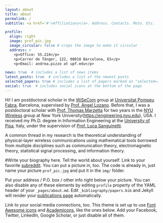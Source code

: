 ```yaml
---
layout: about
title: about
permalink: /
subtitle: <a href='#'>Affiliations</a>. Address. Contacts. Moto. Etc.

profile:
  align: right
  image: prof_pic.jpg
  image_circular: false # crops the image to make it circular
  address: >
    <p>Office: 55.224</p>
    <p>Carrer de Tànger, 122, 08018 Barcelona, ES</p>
    <p>Email: andrea.pizzo at upf.edu</p>

news: true  # includes a list of news items
latest_posts: true  # includes a list of the newest posts
selected_papers: true # includes a list of papers marked as "selected={true}"
social: true  # includes social icons at the bottom of the page
---
```


Hi! I am postdoctoral scholar in the [WiSeCom](https://www.upf.edu/web/wisecom) group at [Universitat Pompeu Fabra](https://www.upf.edu), Barcelona, supervised by [Prof. Angel Lozano](https://www.upf.edu/web/angel-lozano). Before that, I was a postdoctoral scholar with [Prof. Thomas Marzetta](https://wireless.engineering.nyu.edu/thomas-marzetta/) for two years in the [NYU Wireless](https://wireless.engineering.nyu.edu) group at New York University(https://engineering.nyu.edu), USA. I received my Ph.D. degree in Information Engineering at the [University of Pisa](https://www.unipi.it), Italy, under the supervision of [Prof. Luca Sanguinetti](https://people.unipi.it/luca_sanguinetti/). 

A common thread in my research is the theoretical understanding of physical-layer wireless communications using mathematical tools borrowed from multiple disciplines such as communication theory, electromagnetic theory, statistical signal processing, and information theory.

#Write your biography here. Tell the world about yourself. Link to your favorite [subreddit](http://reddit.com). You can put a picture in, too. The code is already in, just name your picture `prof_pic.jpg` and put it in the `img/` folder.

Put your address / P.O. box / other info right below your picture. You can also disable any of these elements by editing `profile` property of the YAML header of your `_pages/about.md`. Edit `_bibliography/papers.bib` and Jekyll will render your [publications page](/al-folio/publications/) automatically.

Link to your social media connections, too. This theme is set up to use [Font Awesome icons](http://fortawesome.github.io/Font-Awesome/) and [Academicons](https://jpswalsh.github.io/academicons/), like the ones below. Add your Facebook, Twitter, LinkedIn, Google Scholar, or just disable all of them.
